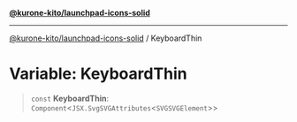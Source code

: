 [**@kurone-kito/launchpad-icons-solid**](../README.md)

***

[@kurone-kito/launchpad-icons-solid](../globals.md) / KeyboardThin

# Variable: KeyboardThin

> `const` **KeyboardThin**: `Component`\<`JSX.SvgSVGAttributes`\<`SVGSVGElement`\>\>
